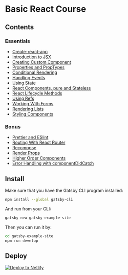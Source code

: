 # Basic React Course

## Contents

### Essentials
  * [Create-react-app](/lessons/create_react_app.md)
  * [Introduction to JSX](/lessons/jsx.md)
  * [Creating Custom Component](/lessons/custom_component.md)
  * [Properties and PropTypes](/lessons/properties_and_proptypes.md)
  * [Conditional Rendering](/lessons/conditional_rendering.md)
  * [Handling Events](/lessons/handling_events.md)
  * [Using State](/lessons/using_state.md)
  * [React Components, pure and Stateless](/lessons/stateless_components.md)
  * [React Lifecycle Methods](/lessons/lifecycle_methods.md)
  * [Using Refs](/lessons/using_refs.md)
  * [Working With Forms](/lessons/forms.md)
  * [Rendering Lists](/lessons/lists.md)
  * [Styling Components](/lessons/styles.md)

### Bonus
  * [Prettier and ESlint](#)
  * [Routing With React Router](#)
  * [Recompose](#)
  * [Render Props](#)
  * [Higher Order Components](#)
  * [Error Handling with componentDidCatch](#)

## Install

Make sure that you have the Gatsby CLI program installed:
```sh
npm install --global gatsby-cli
```

And run from your CLI:
```sh
gatsby new gatsby-example-site
```

Then you can run it by:
```sh
cd gatsby-example-site
npm run develop
```

## Deploy

[![Deploy to Netlify](https://www.netlify.com/img/deploy/button.svg)](https://app.netlify.com/start/deploy?repository=https://github.com/gatsbyjs/gatsby-starter-default)
